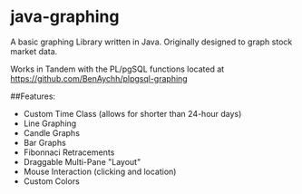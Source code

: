 # java-graphing

A basic graphing Library written in Java. Originally designed to graph stock market data.

Works in Tandem with the PL/pgSQL functions located at https://github.com/BenAychh/plpgsql-graphing

##Features:
* Custom Time Class (allows for shorter than 24-hour days)
* Line Graphing
* Candle Graphs
* Bar Graphs
* Fibonnaci Retracements
* Draggable Multi-Pane "Layout"
* Mouse Interaction (clicking and location)
* Custom Colors


